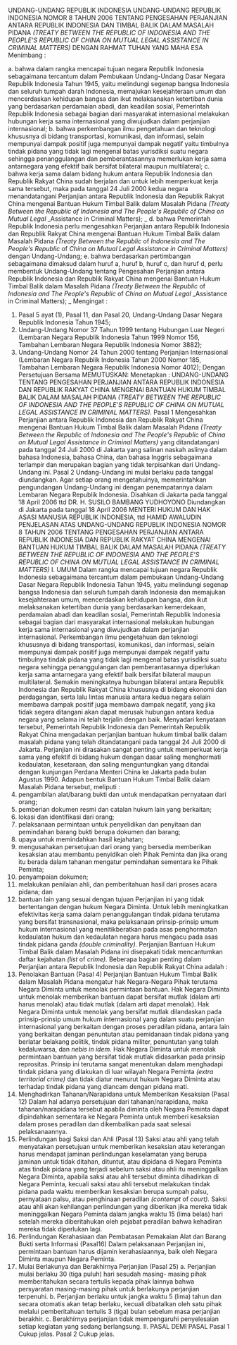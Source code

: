  UNDANG-UNDANG REPUBLIK INDONESIA UNDANG-UNDANG REPUBLIK INDONESIA NOMOR 8 TAHUN 2006 TENTANG PENGESAHAN PERJANJIAN ANTARA REPUBLIK INDONESIA DAN TIMBAL BALIK DALAM MASALAH PIDANA _(TREATY BETWEEN THE REPUBLIC OF INDONESIA AND_ _THE PEOPLE'S REPUBLIC OF CHINA ON MUTUAL LEGAL_ _ASSISTANCE IN CRIMINAL MATTERS)_
DENGAN RAHMAT TUHAN YANG MAHA ESA
Menimbang :

a. bahwa dalam rangka mencapai tujuan negara Republik Indonesia sebagaimana tercantum dalam Pembukaan Undang-Undang Dasar Negara Republik Indonesia Tahun 1945, yaitu melindungi segenap bangsa Indonesia dan seluruh tumpah darah Indonesia, memajukan kesejahteraan umum dan mencerdaskan kehidupan bangsa dan ikut melaksanakan ketertiban dunia yang berdasarkan perdamaian abadi, dan keadilan sosial, Pemerintah Republik Indonesia sebagai bagian dari masyarakat internasional melakukan hubungan kerja sama internasional yang diwujudkan dalam perjanjian internasional;
b. bahwa perkembangan ilmu pengetahuan dan teknologi khususnya di bidang transportasi, komunikasi, dan informasi, selain mempunyai dampak positif juga mempunyai dampak negatif yaitu timbulnya tindak pidana yang tidak lagi mengenal batas yurisdiksi suatu negara sehingga penanggulangan dan pemberantasannya memerlukan kerja sama antarnegara yang efektif baik bersifat bilateral maupun multilateral;
c. bahwa kerja sama dalam bidang hukum antara Republik Indonesia dan Republik Rakyat China sudah berjalan dan untuk lebih memperkuat kerja sama tersebut, maka pada tanggal 24 Juli 2000 kedua negara menandatangani Perjanjian antara Republik Indonesia dan Republik Rakyat China mengenai Bantuan Hukum Timbal Balik dalam Masalah Pidana _(Treaty Between the Republic of Indonesia_ _and The People's Republic of China on Mutual Legal_ _Assistance in Criminal Matters); _ d. bahwa Pemerintah Republik Indonesia perlu mengesahkan Perjanjian antara Republik Indonesia dan Republik Rakyat China mengenai Bantuan Hukum Timbal Balik dalam Masalah Pidana _(Treaty Between the Republic_ of _Indonesia_ _and The People's Republic_ of _China on Mutual Legal_ _Assistance in Criminal Matters)_ dengan Undang-Undang;
e. bahwa berdasarkan pertimbangan sebagaimana dimaksud dalam huruf a, huruf b, huruf c, dan huruf d, perlu membentuk Undang-Undang tentang Pengesahan Perjanjian antara Republik Indonesia dan Republik Rakyat China mengenai Bantuan Hukum Timbal Balik dalam Masalah Pidana _(Treaty Between the Republic_ of _Indonesia_ _and The People's Republic_ of _China on Mutual Legal_ _Assistance in Criminal Matters); _
Mengingat :

1. Pasal 5 ayat (1), Pasal 11, dan Pasal 20, Undang-Undang Dasar Negara Republik Indonesia Tahun 1945;
2. Undang-Undang Nomor 37 Tahun 1999 tentang Hubungan Luar Negeri (Lembaran Negara Republik Indonesia Tahun 1999 Nomor 156, Tambahan Lembaran Negara Republik Indonesia Nomor 3882);
3. Undang-Undang Nomor 24 Tahun 2000 tentang Perjanjian Internasional (Lembaran Negara Republik Indonesia Tahun 2000 Nomor 185, Tambahan Lembaran Negara Republik Indonesia Nomor 4012); Dengan Persetujuan Bersama
MEMUTUSKAN:
 Menetapkan : UNDANG-UNDANG TENTANG PENGESAHAN PERJANJIAN ANTARA REPUBLIK INDONESIA DAN REPUBLIK RAKYAT CHINA MENGENAl BANTUAN HUKUM TIMBAL BALIK DALAM MASALAH PIDANA _(TREATY_ _BETWEEN_ _THE_ _REPUBLIC OF INDONESIA AND THE PEOPLE'S REPUBLIC OF_ _CHINA ON MUTUAL LEGAL ASSISTANCE IN CRIMINAL_ _MATTERS)._
Pasal 1
Mengesahkan Perjanjian antara Republik Indonesia dan Republik Rakyat China mengenai Bantuan Hukum Timbal Balik dalam Masalah Pidana _(Treaty Between the Republic_ of _Indonesia and The People's Republic_ of _China on Mutual Legal_ _Assistance in Criminal Matters)_ yang ditandatangani pada tanggal 24 Juli 2000 di Jakarta yang salinan naskah aslinya dalam bahasa Indonesia, bahasa China, dan bahasa Inggris sebagaimana terlampir dan merupakan bagian yang tidak terpisahkan dari Undang-Undang ini.
Pasal 2
Undang-Undang ini mulai berlaku pada tanggal diundangkan.
Agar setiap orang mengetahuinya, memerintahkan pengundangan Undang-Undang ini dengan penempatannya dalam Lembaran Negara Republik Indonesia. Disahkan di Jakarta pada tanggal 18 April 2006 ttd DR. H. SUSILO BAMBANG YUDHOYONO Diundangkan di Jakarta pada tanggal 18 April 2006 MENTERI HUKUM DAN HAK ASASI MANUSIA REPUBLIK INDONESIA, ttd HAMID AWALUDIN PENJELASAN ATAS UNDANG-UNDANG REPUBLIK INDONESIA NOMOR 8 TAHUN 2006 TENTANG PENGESAHAN PERJANJIAN ANTARA REPUBLIK INDONESIA DAN REPUBLIK RAKYAT CHINA MENGENAI BANTUAN HUKUM TIMBAL BALIK DALAM MASALAH PIDANA _(TREATY BETWEEN THE REPUBLIC OF INDONESIA_ _AND THE PEOPLE'S REPUBLIC OF CHINA ON MUTUAL LEGAL_ _ASSISTANCE IN CRIMINAL MATTERS)_ I. UMUM Dalam rangka mencapai tujuan negara Republik Indonesia sebagaimana tercantum dalam pembukaan Undang-Undang Dasar Negara Republik Indonesia Tahun 1945, yaitu melindungi segenap bangsa Indonesia dan seluruh tumpah darah Indonesia dan memajukan kesejahteraan umum, mencerdaskan kehidupan bangsa, dan ikut melaksanakan ketertiban dunia yang berdasarkan kemerdekaan, perdamaian abadi dan keadilan sosial, Pemerintah Republik Indonesia sebagai bagian dari masyarakat internasional melakukan hubungan kerja sama internasional yang diwujudkan dalam perjanjian internasional. Perkembangan ilmu pengetahuan dan teknologi khususnya di bidang transportasi, komunikasi, dan informasi, selain mempunyai dampak positif juga mempunyai dampak negatif yaitu timbulnya tindak pidana yang tidak lagi mengenal batas yurisdiksi suatu negara sehingga penanggulangan dan pemberantasannya diperlukan kerja sama antarnegara yang efektif baik bersifat bilateral maupun multilateral. Semakin meningkatnya hubungan bilateral antara Republik Indonesia dan Republik Rakyat China khususnya di bidang ekonomi dan perdagangan, serta lalu lintas manusia antara kedua negara selain membawa dampak positif juga membawa dampak negatif, yang jika tidak segera ditangani akan dapat merusak hubungan antara kedua negara yang selama ini telah terjalin dengan baik. Menyadari kenyataan tersebut, Pemerintah Republik Indonesia dan Pemerintah Republik Rakyat China mengadakan perjanjian bantuan hukum timbal balik dalam masalah pidana yang telah ditandatangani pada tanggal 24 Juli 2000 di Jakarta. Perjanjian ini dirasakan sangat penting untuk memperkuat kerja sama yang efektif di bidang hukum dengan dasar saling menghormati kedaulatan, kesetaraan, dan saling menguntungkan yang ditandai dengan kunjungan Perdana Menteri China ke Jakarta pada bulan Agustus 1990. Adapun bentuk Bantuan Hukum Timbal Balik dalam Masalah Pidana tersebut, meliputi :
1. pengambilan alat/barang bukti dan untuk mendapatkan pernyataan dari orang;
2. pemberian dokumen resmi dan catalan hukum lain yang berkaitan;
3. lokasi dan identifikasi dari orang;
4. pelaksanaan permintaan untuk penyelidikan dan penyitaan dan pemindahan barang bukti berupa dokumen dan barang;
5. upaya untuk memindahkan hasil kejahatan;
6. mengusahakan persetujuan dari orang yang bersedia memberikan kesaksian atau membantu penyidikan oleh Pihak Peminta dan jika orang itu berada dalam tahanan mengatur pemindahan sementara ke Pihak Peminta;
7. penyampaian dokumen;
8. melakukan penilaian ahli, dan pemberitahuan hasil dari proses acara pidana; dan
9. bantuan lain yang sesuai dengan tujuan Perjanjian ini yang tidak bertentangan dengan hukum Negara Diminta. Untuk lebih meningkatkan efektivitas kerja sama dalam penanggulangan tindak pidana terutama yang bersifat transnasional, maka pelaksanaan prinsip-prinsip umum hukum internasional yang menitikberatkan pada asas penghormatan kedaulatan hukum dan kedaulatan negara harus mengacu pada asas tindak pidana ganda _(double criminality)._ Perjanjian Bantuan Hukum Timbal Balik dalam Masalah Pidana ini disepakati tidak mencantumkan daftar kejahatan _(list_ of _crime)._ Beberapa bagian penting dalam Perjanjian antara Republik Indonesia dan Republik Rakyat China adalah :
1. Penolakan Bantuan (Pasal 4) Perjanjian Bantuan Hukum Timbal Balik dalam Masalah Pidana mengatur hak Negara-Negara Pihak terutama Negara Diminta untuk menolak permintaan bantuan. Hak Negara Diminta untuk menolak memberikan bantuan dapat bersifat mutlak (dalam arti harus menolak) atau tidak mutlak (dalam arti dapat menolak). Hak Negara Diminta untuk menolak yang bersifat mutlak dilandaskan pada prinsip-prinsip umum hukum internasional yang dalam suatu perjanjian internasional yang berkaitan dengan proses peradilan pidana, antara lain yang berkaitan dengan penuntutan atau pemidanaan tindak pidana yang berlatar belakang politik, tindak pidana militer, penuntutan yang telah kedaluwarsa, dan _nebis in idem._ Hak Negara Diminta untuk menolak permintaan bantuan yang bersifat tidak mutlak didasarkan pada prinsip reprositas. Prinsip ini terutama sangat menentukan dalam menghadapi tindak pidana yang dilakukan di luar wilayah Negara Peminta _(extra territorial crime)_ dan tidak diatur menurut hukum Negara Diminta atau terhadap tindak pidana yang diancam dengan pidana mati.
2. Menghadirkan Tahanan/Narapidana untuk Memberikan Kesaksian (Pasal 12) Dalam hal adanya persetujuan dari tahanan/narapidana, maka tahanan/narapidana tersebut apabila diminta oleh Negara Peminta dapat dipindahkan sementara ke Negara Peminta untuk memberi kesaksian dalam proses peradilan dan dikembalikan pada saat selesai pelaksanaannya.
3. Perlindungan bagi Saksi dan Ahli (Pasal 13) Saksi atau ahli yang telah menyatakan persetujuan untuk memberikan kesaksian atau keterangan harus mendapat jaminan perlindungan keselamatan yang berupa jaminan untuk tidak ditahan, dituntut, atau dipidana di Negara Peminta atas tindak pidana yang terjadi sebelum saksi atau ahli itu meninggalkan Negara Diminta, apabila saksi atau ahli tersebut diminta dihadirkan di Negara Peminta, kecuali saksi atau ahli tersebut melakukan tindak pidana pada waktu memberikan kesaksian berupa sumpah palsu, pernyataan palsu, atau penghinaan peradilan _(contempt_ of _court)._ Saksi atau ahli akan kehilangan perlindungan yang diberikan jika mereka tidak meninggalkan Negara Peminta dalam jangka waktu 15 (lima belas) hari setelah mereka diberitahukan oleh pejabat peradilan bahwa kehadiran mereka tidak diperlukan lagi.
4. Perlindungan Kerahasiaan dan Pembatasan Pemakaian Alat dan Barang Bukti serta Informasi (PasaI16) Dalam pelaksanaan Perjanjian ini, permintaan bantuan harus dijamin kerahasiaannya, baik oleh Negara Diminta maupun Negara Peminta.
5. Mulai Berlakunya dan Berakhirnya Perjanjian (Pasal 25) a. Perjanjian mulai berlaku 30 (tiga puluh) hari sesudah masing- masing pihak memberitahukan secara tertulis kepada pihak lainnya bahwa persyaratan masing-masing pihak untuk berlakunya perjanjian terpenuhi.
b. Perjanjian berlaku untuk jangka waktu 5 (lima) tahun dan secara otomatis akan tetap berlaku, kecuali dibatalkan oleh satu pihak melalui pemberitahuan tertulis 3 (tiga) bulan sebelum masa perjanjian berakhir.
c. Berakhirnya perjanjian tidak mempengaruhi penyelesaian setiap kegiatan yang sedang berlangsung. II. PASAL DEMI PASAL Pasal 1 Cukup jelas. Pasal 2 Cukup jelas.